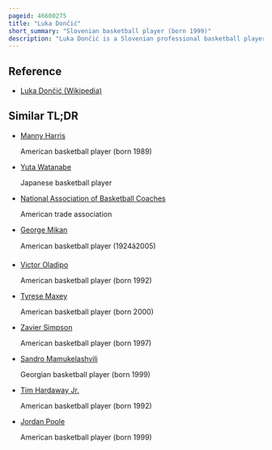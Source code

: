 ```yaml
---
pageid: 46600275
title: "Luka Dončić"
short_summary: "Slovenian basketball player (born 1999)"
description: "Luka Dončić is a Slovenian professional basketball player for the Dallas Mavericks of the National Basketball Association . He also plays for the Slovenia national team and is regarded as one of the greatest European players of all time."
---
```


## Reference

- [Luka Dončić (Wikipedia)](https://en.wikipedia.org/?curid=46600275)

## Similar TL;DR

- [Manny Harris](/tldr/en/manny-harris)

  American basketball player (born 1989)

- [Yuta Watanabe](/tldr/en/yuta-watanabe)

  Japanese basketball player

- [National Association of Basketball Coaches](/tldr/en/national-association-of-basketball-coaches)

  American trade association

- [George Mikan](/tldr/en/george-mikan)

  American basketball player (1924â2005)

- [Victor Oladipo](/tldr/en/victor-oladipo)

  American basketball player (born 1992)

- [Tyrese Maxey](/tldr/en/tyrese-maxey)

  American basketball player (born 2000)

- [Zavier Simpson](/tldr/en/zavier-simpson)

  American basketball player (born 1997)

- [Sandro Mamukelashvili](/tldr/en/sandro-mamukelashvili)

  Georgian basketball player (born 1999)

- [Tim Hardaway Jr.](/tldr/en/tim-hardaway-jr)

  American basketball player (born 1992)

- [Jordan Poole](/tldr/en/jordan-poole)

  American basketball player (born 1999)
